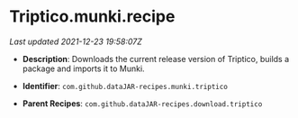 # Triptico.munki.recipe

_Last updated 2021-12-23 19:58:07Z_

- **Description**: Downloads the current release version of Triptico, builds a package and imports it to Munki.

- **Identifier**: `com.github.dataJAR-recipes.munki.triptico`

- **Parent Recipes**: `com.github.dataJAR-recipes.download.triptico`